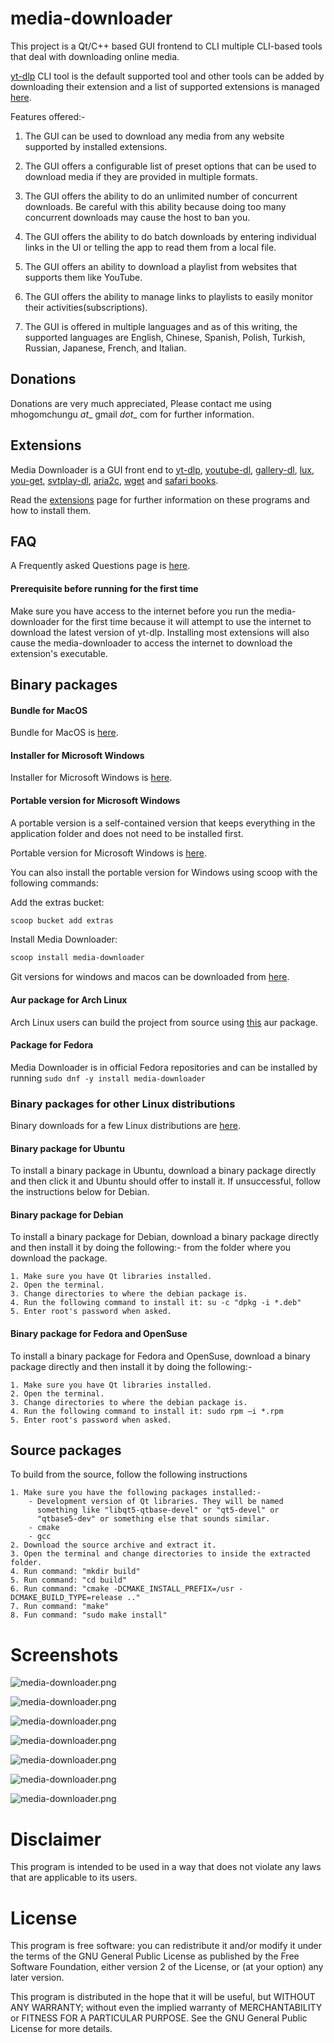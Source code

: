 # media-downloader

This project is a Qt/C++ based GUI frontend to CLI multiple CLI-based tools that deal with downloading online media.

[yt-dlp](https://github.com/yt-dlp/yt-dlp) CLI tool is the default supported tool and other tools can be added by
downloading their extension and a list of supported extensions is managed [here](https://github.com/mhogomchungu/media-downloader/wiki/Extensions).


Features offered:-

1. The GUI can be used to download any media from any website supported by installed extensions.

2. The GUI offers a configurable list of preset options that can be used to download media if they are provided in multiple formats.

3. The GUI offers the ability to do an unlimited number of concurrent downloads. Be careful with this ability because doing too many concurrent
downloads may cause the host to ban you.

4. The GUI offers the ability to do batch downloads by entering individual links in the UI or telling the app to read them from a local file.

5. The GUI offers an ability to download a playlist from websites that supports them like YouTube.

6. The GUI offers the ability to manage links to playlists to easily monitor their activities(subscriptions).

7. The GUI is offered in multiple languages and as of this writing, the supported languages are English, Chinese, Spanish, Polish,
Turkish, Russian, Japanese, French, and Italian.

## Donations
Donations are very much appreciated, Please contact me using mhogomchungu _at__ gmail _dot__ com for further information.

## Extensions

Media Downloader is a GUI front end to [yt-dlp](https://github.com/yt-dlp/yt-dlp), [youtube-dl](https://github.com/ytdl-org/youtube-dl/), [gallery-dl](https://github.com/mikf/gallery-dl), [lux](https://github.com/iawia002/lux),
[you-get](https://github.com/soimort/you-get), [svtplay-dl](https://github.com/spaam/svtplay-dl), [aria2c](https://aria2.github.io/), [wget](https://www.gnu.org/software/wget) and [safari books](https://github.com/mhogomchungu/safaribooks).

Read the [extensions](https://github.com/mhogomchungu/media-downloader/wiki/Extensions) page for further information on these programs and how to install them.

## FAQ
A Frequently asked Questions page is [here](https://github.com/mhogomchungu/media-downloader/wiki/Frequently-Asked-Questions).

#### Prerequisite before running for the first time

Make sure you have access to the internet before you run the media-downloader for the first time because it will attempt to use the internet to download the latest version of yt-dlp. Installing most extensions will also cause the media-downloader to access the internet to download the extension's executable.

## Binary packages

#### Bundle for MacOS

Bundle for MacOS is  [here](https://github.com/mhogomchungu/media-downloader/releases/download/4.7.0/MediaDownloader-4.7.0.dmg).

#### Installer for Microsoft Windows

Installer for Microsoft Windows is [here](https://github.com/mhogomchungu/media-downloader/releases/download/4.7.0/MediaDownloader-4.7.0.setup.exe).

#### Portable version for Microsoft Windows

A portable version is a self-contained version that keeps everything in the application folder and does not need to be installed first.

Portable version for Microsoft Windows is [here](https://github.com/mhogomchungu/media-downloader/releases/download/4.7.0/MediaDownloader-4.7.0.zip).

You can also install the portable version for Windows using scoop with the following commands:

Add the extras bucket:
```powershell
scoop bucket add extras
```
Install Media Downloader:
```powershell
scoop install media-downloader
```

Git versions for windows and macos can be downloaded from [here](https://github.com/mhogomchungu/media-downloader-git/releases).

#### Aur package for Arch Linux
Arch Linux users can build the project from source using [this](https://aur.archlinux.org/packages/media-downloader) aur package.

#### Package for Fedora
Media Downloader is in official Fedora repositories and can be installed by running ```sudo dnf -y install media-downloader```

### Binary packages for other Linux distributions

Binary downloads for a few Linux distributions are [here](https://software.opensuse.org//download.html?project=home%3Aobs_mhogomchungu&package=media-downloader).

#### Binary package for Ubuntu
To install a binary package in Ubuntu, download a binary package directly and then click it and Ubuntu should offer to install it.
If unsuccessful, follow the instructions below for Debian.

#### Binary package for Debian
To install a binary package for Debian, download a binary package directly and then install it by doing the following:-
from the folder where you download the package.
```
1. Make sure you have Qt libraries installed.
2. Open the terminal.
3. Change directories to where the debian package is.
4. Run the following command to install it: su -c "dpkg -i *.deb"
5. Enter root's password when asked.
```
#### Binary package for Fedora and OpenSuse
To install a binary package for Fedora and OpenSuse, download a binary package directly and then install it by doing the following:-
```
1. Make sure you have Qt libraries installed.
2. Open the terminal.
3. Change directories to where the debian package is.
4. Run the following command to install it: sudo rpm –i *.rpm
5. Enter root's password when asked.
```
## Source packages
To build from the source, follow the following instructions
```
1. Make sure you have the following packages installed:-
    - Development version of Qt libraries. They will be named
      something like "libqt5-qtbase-devel" or "qt5-devel" or
      "qtbase5-dev" or something else that sounds similar.
    - cmake
    - gcc
2. Download the source archive and extract it.
3. Open the terminal and change directories to inside the extracted folder.
4. Run command: "mkdir build"
5. Run command: "cd build"
6. Run command: "cmake -DCMAKE_INSTALL_PREFIX=/usr -DCMAKE_BUILD_TYPE=release .."
7. Run command: "make"
8. Fun command: "sudo make install"

```

# Screenshots


![media-downloader.png](https://raw.githubusercontent.com/mhogomchungu/media-downloader/main/images/media-downloader-1.png)

![media-downloader.png](https://raw.githubusercontent.com/mhogomchungu/media-downloader/main/images/media-downloader-2.png)

![media-downloader.png](https://raw.githubusercontent.com/mhogomchungu/media-downloader/main/images/media-downloader-3.png)

![media-downloader.png](https://raw.githubusercontent.com/mhogomchungu/media-downloader/main/images/media-downloader-4.png)

![media-downloader.png](https://raw.githubusercontent.com/mhogomchungu/media-downloader/main/images/media-downloader-5.png)

![media-downloader.png](https://raw.githubusercontent.com/mhogomchungu/media-downloader/main/images/media-downloader-6.png)

![media-downloader.png](https://raw.githubusercontent.com/mhogomchungu/media-downloader/main/images/media-downloader-7.png)

# Disclaimer

This program is intended to be used  in a way that does not violate any laws that are applicable to its users.

# License

This program is free software: you can redistribute it and/or modify it under the terms of the GNU General Public License as published by
the Free Software Foundation, either version 2 of the License, or (at your option) any later version.

This program is distributed in the hope that it will be useful, but WITHOUT ANY WARRANTY; without even the implied warranty of
MERCHANTABILITY or FITNESS FOR A PARTICULAR PURPOSE.  See the GNU General Public License for more details.
